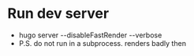 # Run dev server

- hugo server --disableFastRender --verbose
- P.S. do not run in a subprocess. renders badly then
